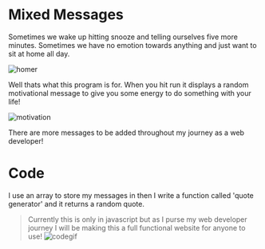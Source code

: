 # **Mixed Messages** 

Sometimes we wake up hitting snooze and telling ourselves five more minutes. Sometimes we have no emotion towards anything and just want to sit at home all day.

![homer](https://media4.giphy.com/media/aih5IZkussTiE/giphy.gif?cid=ecf05e47zazodwirt8swm2soffq0v96jmu58epg00sdkzu1c&rid=giphy.gif&ct=g)

Well thats what this program is for. When you hit run it displays a random motivational message to give you some energy to do something with your life! 

![motivation](https://media1.giphy.com/media/4GXUa4U05Q0JAM972c/giphy.gif?cid=ecf05e473sr064d4xvivd7gigzioh9inqryd60nl70txdezj&rid=giphy.gif&ct=g)

There are more messages to be added throughout my journey as a web developer!

# **Code**

I use an array to store my messages in then I write a function called 'quote generator' and it returns a random quote.
>Currently this is only in javascript but as I purse my web developer journey I will be making this a full functional website for anyone to use!
>![codegif](https://media4.giphy.com/media/3oKIPnAiaMCws8nOsE/giphy.gif?cid=ecf05e47jj171l3w6yqc1kd6dlgigkyw76l87uzapkrk70np&rid=giphy.gif&ct=g)
